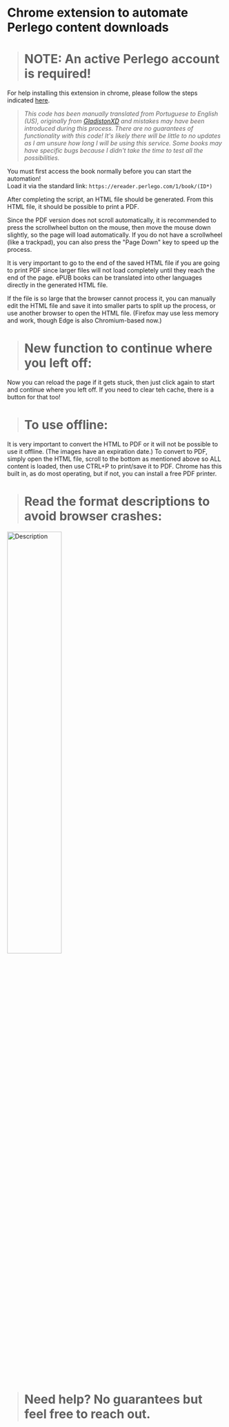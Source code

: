 # Chrome extension to automate Perlego content downloads

> # NOTE: An active Perlego account is required!

For help installing this extension in chrome, please follow the steps indicated [here](https://dev.to/ben/how-to-install-chrome-extensions-manually-from-github-1612).

>*This code has been manually translated from Portuguese to English (US), originally from [GladistonXD](https://github.com/GladistonXD/perlego-download) and mistakes may have been introduced during this process. There are no guarantees of functionality with this code! It's likely there will be little to no updates as I am unsure how long I will be using this service. Some books may have specific bugs because I didn't take the time to test all the possibilities.*

You must first access the book normally before you can start the automation!<br>
Load it via the standard link: `https://ereader.perlego.com/1/book/(ID*)`

After completing the script, an HTML file should be generated. From this HTML file, it should be possible to print a PDF.

Since the PDF version does not scroll automatically, it is recommended to press the scrollwheel button on the mouse, then move the mouse down slightly, so the page will load automatically. If you do not have a scrollwheel (like a trackpad), you can also press the "Page Down" key to speed up the process.

It is very important to go to the end of the saved HTML file if you are going to print PDF since larger files will not load completely until they reach the end of the page. ePUB books can be translated into other languages directly in the generated HTML file.

If the file is so large that the browser cannot process it, you can manually edit the HTML file and save it into smaller parts to split up the process, or use another browser to open the HTML file. (Firefox may use less memory and work, though Edge is also Chromium-based now.)

> # New function to continue where you left off:
Now you can reload the page if it gets stuck, then just click again to start and continue where you left off. If you need to clear teh cache, there is a button for that too!

> # To use offline:
It is very important to convert the HTML to PDF or it will not be possible to use it offline. (The images have an expiration date.) To convert to PDF, simply open the HTML file, scroll to the bottom as mentioned above so ALL content is loaded, then use CTRL+P to print/save it to PDF. Chrome has this built in, as do most operating, but if not, you can install a free PDF printer.

> # Read the format descriptions to avoid browser crashes:
<p align="start">
<img src="https://github.com/UberGuidoZ/perlego-download/assets/57457139/1b8788dd-f3f6-444d-bfcb-832a3c631f24" alt="Description" width="50%" height="50%"/>
</p>

> # Need help? No guarantees but feel free to reach out.
